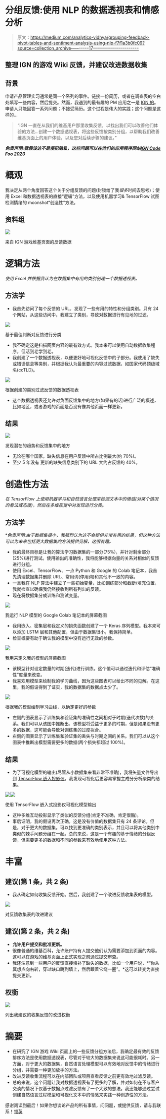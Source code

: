 # 分组反馈:使用 NLP 的数据透视表和情感分析

> 原文：<https://medium.com/analytics-vidhya/grouping-feedback-pivot-tables-and-sentiment-analysis-using-nlp-f7f1a3b0fc09?source=collection_archive---------17----------------------->

## 整理 IGN 的游戏 Wiki 反馈，并建议改进数据收集

## 背景

申请产品管理实习通常是同一个系列的事件。链接一份简历，或者在调查表的空白处填写一些内容，然后提交。然而，我遇到的最有趣的 PM 应用之一是 [IGN 的](https://www.ign.com/)。申请人只能回答一系列问题；不接受简历。这个过程是伟大的实践；这个问题是这样的…

> “IGN 一直在从我们的维基用户那里收集反馈，以找出我们可以改善他们体验的方法...创建一个数据透视表，将这些反馈按类别分组，以帮助我们改善维基页面上的用户体验，以及您对后续步骤的建议。”

***免责声明:我假设这不是侵犯隐私，这些问题可以在他们的应用程序网站***[***IGN Code Foo 2020***](https://www.ign.com/code-foo/2020)

# 概观

我决定从两个角度回答这个关于分组反馈的问题(封锁给了我*很多*时间去思考)；使用 Excel 和数据透视表的直接“逻辑”方法，以及使用机器学习& TensorFlow 试图检测情绪的 moonshot“创造性”方法。

## 资料组

![](img/87d0568e7afa312acba4fd225f733825.png)

来自 IGN 游戏维基页面的反馈数据

# 逻辑方法

*使用 Excel 并根据我认为在数据集中有用的类别创建一个数据透视表。*

## 方法学

*   我首先访问了每个反馈的 URL，发现了一些有用的特性和分组类别。只有 24 个网站，从这些访问中，我建立了类别，导致对数据进行有见地的过滤。

![](img/871b1c2a2325251f8ef662716fc0179c.png)

基于最佳判断对反馈进行分类

*   我不确定这是扫描网页内容的最有效方式。我本来可以使用自动数据收集程序，但活到老学到老。
*   我创建了一个数据透视表，以便更好地可视化反馈中的子部分。我使用了缺失或错误信息等类别，并根据我认为最重要的内容过滤数据，如国家代码顶级域名(ccTLD)。

![](img/c2646e08cf93d25dd13adf341eb1d755.png)

根据创建的类别过滤反馈的数据透视表

*   这个数据透视表还允许对负面反馈集中的地方(如果有的话)进行广泛的概述，比如地区，或者游戏的页面是否没有像其他页面一样更新。

## 结果

![](img/f1a4499efdd657325e48e9dac68b5fb3.png)

发现潜在的趋势和反馈集中的地方

*   无论在哪个国家，缺失信息在用户反馈中所占比例最大(约 70%)。
*   至少 5 年没有
    更新的缺失信息类别下的 URL 大约占反馈的 40%。

# 创造性方法

*在 TensorFlow 上使用机器学习和自然语言处理来检测文本中的情感(对某个情况的看法或态度)，然后在多维视觉中对发现进行分类。*

## 方法学

**免责声明:由于数据集很小，我强烈认为这不会提供非常有用的结果，但这种方法可以为未来包括更大数据集的方法提供见解，这很有趣。*

*   我的最终目标是让我的算法学习数据集的一部分(75%)，并针对剩余部分(25%)进行测试。使用输出的准确性，我将能够根据向量的关系对相似的反馈进行分组。
*   使用 Excel、TensorFlow、一点 Python 和 Google 的 Colab 笔记本，我首先清理数据集并删除 URL、常用词(停用词)和其他不一致的内容。
*   一旦我在 NLP 算法中建立了一些初始变量，比如训练部分和截断/填充位置，我就检查以确保我仍然接收到所有列出的反馈。
*   现在将数据集分成训练和测试变量。

![](img/a574d7e50dd7d053a3b62d07e34f447d.png)

我运行 NLP 模型的 Google Colab 笔记本的屏幕截图

*   我用嵌入、密集层和我定义的损失函数创建了一个 Keras 序列模型。我本来可以添加 LSTM 层和其他配置，但由于数据集很小，我保持简单。
*   检查概要有助于确认我的模型中没有运行无效的参数。

![](img/fa75b0c38333c6b99e8eb894936f1b6a.png)

我用来定义我的模型的屏幕截图

*   该模型针对设定数量的时期(迭代)进行训练。这个值可以通过迭代和评估“准确性”度量来改变。
*   我喜欢用模型来绘制我的学习曲线，因为这些图表可以给出不同的见解。在这里，我的假设得到了证实，我的数据集的数据点太少了。

![](img/b5acb3b109036129d3f050b62fd61ba2.png)

根据我的模型绘制学习曲线，以确定更好的参数

*   左侧的图表显示了训练集和验证集的准确性之间相对于时期(迭代次数)的关系。我们可以从该图中推断出，该模型将受益于更多的时期，但是如果没有更多的数据，这可能会导致对训练集的过度拟合。
*   右侧的图表显示了训练集和验证集的丢失与时期之间的关系。我们可以从这个图表中推断出模型需要更多的数据(两个损失都超过 100%)。

## 结果

*   为了可视化模型的输出(尽管从小数据集来看非常不准确)，我将矢量文件导出到 [TensorFlow 嵌入投影仪](https://projector.tensorflow.org/)。我发现可视化后更容易掌握主成分分析聚类的结果。

![](img/f092b45794c9f40204c5d2c1b4e034bf.png)![](img/5b1e3cf239b339219f4a68004cf48e96.png)

使用 TensorFlow 嵌入式投影仪可视化模型输出

*   这种多维互动投影显示了类似的反馈分组(肯定不准确，肯定很酷)。
*   事后证明，我的假设再次正确，这是没有价值的数据集只有 24 条评论。但是，对于更大的数据集，可以找到更准确的类别表示，并且可以将其他类别中类似的棘手问题分组在一起。总的来说，这是一个有趣的基于情绪的分组反馈，但需要更多的数据和不同的参数来有效地使用这种方法。

# 丰富

## 建议(第 1 条，共 2 条)

*   我从确定如何收集反馈开始。然后，我创建了一个改进反馈收集表的模型。

![](img/9231eafd89c3796e1de3ec8acbd78295.png)

对反馈收集表的改进建议

## 建议(第 2 条，共 2 条)

*   **允许用户提交和批准更新。**
*   很像普通的维基百科，允许账户持有人提交他们认为需要添加到页面的内容。这可以在游戏的维基页面上正式实现之前通过提交审查。
*   我还注意到一些用户的反馈直接填补了缺失的数据，比如一个用户说，*“你从冥想点向右转，穿过缺口跳到墙上，然后跟着它绕一圈”。*这可以转变为直接提交更新。

## 权衡

![](img/35aa1cdbfc86d70b11edd3e8e79bb200.png)

列出我建议的收集反馈的改进权衡

# 摘要

*   在研究了 IGN 游戏 Wiki 页面上的一些反馈分组方法后，我确定最有效的反馈排序方法是使用数据透视表，尽管对于较大的数据集来说这可能很耗时。另一方面，对于更大的数据集，自然语言处理模型可以有效地对反馈中的情绪进行分组，并需要一种更加放手的方法。
*   改进反馈收集流程可以在内部团队或项目查看反馈之前更有效地过滤反馈。
*   总的来说，这个问题让我对数据透视表有了更多的了解，并对如何在不与客户交谈的情况下仅基于数据点过滤反馈有了一个大致的想法。我还能够通过尝试创建自然语言过程模型和可视化文本中的情感来实践一种创造性的方法。

感谢阅读到最后！如果你想谈论产品的所有事情，问问题，或提供反馈，请与我联系！[领英](https://www.linkedin.com/in/rommy-shehadeh/)
